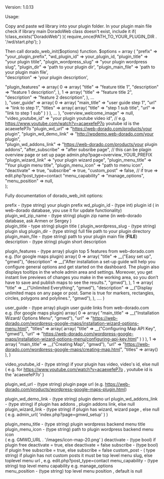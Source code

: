Version: 1.0.13



Usage:

Copy and paste wd library into your plugin folder.
In your plugin main file check if library main DoradoWeb class doesn't exist, include it
	if( !class_exists("DoradoWeb") ){
		require_once(PATH_TO_YOUR_PLUGIN_DIR . '/wd/start.php');
	}

Then call dorado_web_init($options) function.
$options = array (
	"prefix" => "your_plugin_prefix",
	"wd_plugin_id" => your_plugin_id,
	"plugin_title" => "your plugin titile", 
	"plugin_wordpress_slug" => "your plugin wordpress slug", 
	"plugin_dir" => 'path to your plugin dir',
	"plugin_main_file" => 'path to your plugin main file',  
	"description" => 'your plugin description', 

   "plugin_features" => array(
		0 => array(
			"title" => "feature title 1",
			"description" => "feature 1 description",
		),
		1 => array(
			"title" => "feature title 2",
			"description" => "feature 2 description",
		),
		...          
   ),
   "user_guide" => array(
		0 => array(
			"main_title" => "user guide step 1",
			"url" => "link to step 1",
			"titles" => array(
				array(
					"title" => "step 1 sub title",
					"url" => "link to step 1 sub"
				) 
			)
		),
		...
   ),
   "overview_welcome_image" => null, 
   "video_youtube_id" => "your plugin youtube video id",  // e.g. https://www.youtube.com/watch?v=acaexefeP7o youtube id is the acaexefeP7o
   "plugin_wd_url" => "https://web-dorado.com/products/your plugin", 
   "plugin_wd_demo_link" => "http://wpdemo.web-dorado.com/your plugin", 	 
   "plugin_wd_addons_link" => "https://web-dorado.com/products/your plugin addons", 
   "after_subscribe" => "after subsribe page", // this can be plagin overview page or set up page admin.php?page=overview_YOUR_PREFIX
   "plugin_wizard_link" => "your plugin wizard page", 
   "plugin_menu_title" => "Your plugin menu title", 
   "plugin_menu_icon" => "path to menu icon", 
   "deactivate" => true, 
   "subscribe" => true, 
   "custom_post" => false,  // if true => edit.php?post_type=contact
   "menu_capability" => "manage_options",  
   "menu_position" => null,  
);

Fully documentation of dorado_web_init options:

prefix - (type string) your plugin prefix 
wd_plugin_id - (type int) plugin id ( in web-dorado database, you use it for update functionality) 
plugin_wd_zip_name - (type string) plugin zip name (in web-dorado database, ask Armen or Sergey )	
plugin_title - type string) plugin title (
plugin_wordpress_slug - (type string) plugin slug 
plugin_dir - (type string) full file path to your plugin directory 			 	 
plugin_main_file - (type string) path to your plugin main file (__FILE__) 
description - (type string) plugin short description 
		
plugin_features - (type array) plugin top 5 features from web-dorado.com 
e.g. (for google maps plugin)
array(
	0 => array(
		"title" => __("Easy set up", "gmwd"),
		"description" => __("After installation a set-up guide will help you configure general options and get started on the dashboard. The plugin also displays tooltips in the whole admin area and settings. Moreover, you get instant live previews of changes you make in the working area, so you don’t have to save and publish maps to see the results.", "gmwd"),
	),
	1 => array(
		"title" => __("Unlimited Everything", "gmwd"),
		"description" => __("Display unlimited maps on any page or post. Same is true for markers, rectangles, circles, polygons and polylines.", "gmwd"),
	),
	....
)

user_guide - (type array) plugin user guide links from 	web-dorado.com     
e.g. (for google maps plugin)
array(
	0 => array(
		"main_title" => __("Installation Wizard/ Options Menu", "gmwd"),
		"url" => "https://web-dorado.com/wordpress-google-maps/installation-wizard-options-menu.html",
		"titles" => array(
			array(
				"title" => __("Configuring Map API Key", "gmwd"),
				"url" => "https://web-dorado.com/wordpress-google-maps/installation-wizard-options-menu/configuring-api-key.html"
			) 
		)
	),
	1 => array(
		"main_title" => __("Creating Map", "gmwd"),
		"url" => "https://web-dorado.com/wordpress-google-maps/creating-map.html",
		"titles" => array()
	),
)

video_youtube_id - (type string) if your plugin has video, video's id, else  null 
( e.g. for https://www.youtube.com/watch?v=acaexefeP7o , youtube id is the 'acaexefeP7o' ) 

plugin_wd_url - (type string) plugin page url 
(e.g. https://web-dorado.com/products/wordpress-google-maps-plugin.html) 

plugin_wd_demo_link  - (type string) plugin demo url 
plugin_wd_addons_link -	(type string) if plugin has addons , plugin addons link, else  null
plugin_wizard_link 	- (type string) if plugin has wizard,  wizard page ,   else  null
( e.g.  admin_url( 'index.php?page=gmwd_setup' )  )

plugin_menu_title - (type string) plugin wordpress backend menu title  
plugin_menu_icon - (type string) path to plugin wordpress backend menu icon  
( e.g.  GMWD_URL . '/images/icon-map-20.png'  )
deactivate - (type bool) if plugin free deactivate = true, else deactivate = false
subscribe - (type bool)  if plugin free subscribe = true, else subscribe = false
custom_post - ( type string) if plugin has not custom posts it must be top level menu slug, else toplevel menu url , e.g.  edit.php?post_type=contact
menu_capability - (type string) top level menu capability e.g. manage_options	
menu_position - (type string) top level menu position , default is null
	    
	    
	   

